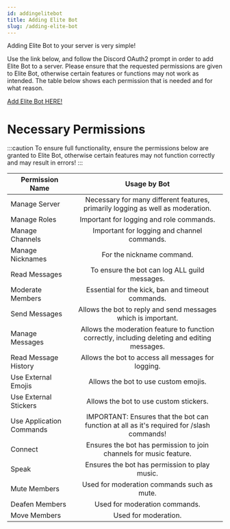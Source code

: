 ```yaml
---
id: addingelitebot
title: Adding Elite Bot
slug: /adding-elite-bot
---
```


Adding Elite Bot to your server is very simple!

Use the link below, and follow the Discord OAuth2 prompt in order to add Elite Bot to a server. Please ensure that the requested permissions are given to Elite Bot, otherwise certain features or functions may not work as intended. The table below shows each permission that is needed and for what reason.

[Add Elite Bot HERE!](https://discord.com/api/oauth2/authorize?client_id=528660579208921098&permissions=1239533562928&scope=bot%20applications.commands "Discord OAuth2")

# Necessary Permissions

:::caution
To ensure full functionality, ensure the permissions below are granted to Elite Bot, otherwise certain features may not function correctly and may result in errors!
:::

| Permission Name        |      Usage by Bot      |
| ------------- | :-----------: |
| Manage Server | Necessary for many different features, primarily logging as well as moderation.  |
| Manage Roles | Important for logging and role commands. |
| Manage Channels | Important for logging and channel commands. |
| Manage Nicknames | For the nickname command. |
| Read Messages | To ensure the bot can log ALL guild messages. |
| Moderate Members | Essential for the kick, ban and timeout commands. |
| Send Messages | Allows the bot to reply and send messages which is important. |
| Manage Messages | Allows the moderation feature to function correctly, including deleting and editing messages. |
| Read Message History | Allows the bot to access all messages for logging. |
| Use External Emojis | Allows the bot to use custom emojis. |
| Use External Stickers | Allows the bot to use custom stickers. |
| Use Application Commands | IMPORTANT: Ensures that the bot can function at all as it's required for /slash commands! |
| Connect | Ensures the bot has permission to join channels for music feature. |
| Speak | Ensures the bot has permission to play music. |
| Mute Members | Used for moderation commands such as mute. |
| Deafen Members | Used for moderation commands. |
| Move Members | Used for moderation. |